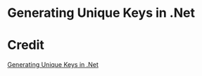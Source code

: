 # Generating Unique Keys in .Net



# Credit
[Generating Unique Keys in .Net](http://www.codeproject.com/Articles/14403/Generating-Unique-Keys-in-Net)
